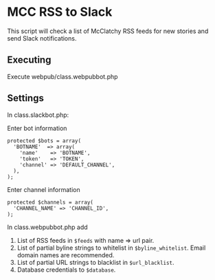 # MCC RSS to Slack

This script will check a list of McClatchy RSS feeds for new stories and send Slack notifications.

## Executing

Execute webpub/class.webpubbot.php

## Settings

In class.slackbot.php:

Enter bot information

```
protected $bots = array(
  'BOTNAME'  => array(
    'name'    => 'BOTNAME',
    'token'   => 'TOKEN',
    'channel' => 'DEFAULT_CHANNEL',
  ),
);
```

Enter channel information

```
protected $channels = array(
  'CHANNEL_NAME' => 'CHANNEL_ID',
);
```

In class.webpubbot.php add

1. List of RSS feeds in `$feeds` with name => url pair.
2. List of partial byline strings to whitelist in `$byline_whitelist`. Email domain names are recommended.
3. List of partial URL strings to blacklist in `$url_blacklist`.
4. Database credentials to `$database`.
